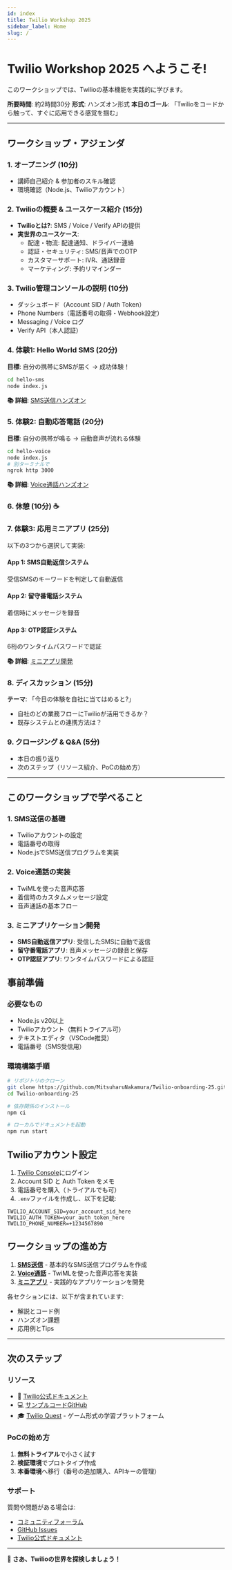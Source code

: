 ```yaml
---
id: index
title: Twilio Workshop 2025
sidebar_label: Home
slug: /
---
```


# Twilio Workshop 2025 へようこそ!

このワークショップでは、Twilioの基本機能を実践的に学びます。

**所要時間**: 約2時間30分
**形式**: ハンズオン形式
**本日のゴール**: 「Twilioをコードから触って、すぐに応用できる感覚を掴む」

---

## ワークショップ・アジェンダ

### 1. オープニング (10分)
- 講師自己紹介 & 参加者のスキル確認
- 環境確認（Node.js、Twilioアカウント）

### 2. Twilioの概要 & ユースケース紹介 (15分)
- **Twilioとは?**: SMS / Voice / Verify APIの提供
- **実世界のユースケース**:
  - 配達・物流: 配達通知、ドライバー連絡
  - 認証・セキュリティ: SMS/音声でのOTP
  - カスタマーサポート: IVR、通話録音
  - マーケティング: 予約リマインダー

### 3. Twilio管理コンソールの説明 (10分)
- ダッシュボード（Account SID / Auth Token）
- Phone Numbers（電話番号の取得・Webhook設定）
- Messaging / Voice ログ
- Verify API（本人認証）

### 4. 体験1: Hello World SMS (20分)
**目標**: 自分の携帯にSMSが届く → 成功体験！

```bash
cd hello-sms
node index.js
```

**📚 詳細**: [SMS送信ハンズオン](./sms)

### 5. 体験2: 自動応答電話 (20分)
**目標**: 自分の携帯が鳴る → 自動音声が流れる体験

```bash
cd hello-voice
node index.js
# 別ターミナルで
ngrok http 3000
```

**📚 詳細**: [Voice通話ハンズオン](./voice)

### 6. 休憩 (10分) ☕

### 7. 体験3: 応用ミニアプリ (25分)
以下の3つから選択して実装:

#### App 1: SMS自動返信システム
受信SMSのキーワードを判定して自動返信

#### App 2: 留守番電話システム
着信時にメッセージを録音

#### App 3: OTP認証システム
6桁のワンタイムパスワードで認証

**📚 詳細**: [ミニアプリ開発](./apps)

### 8. ディスカッション (15分)
**テーマ**: 「今日の体験を自社に当てはめると?」
- 自社のどの業務フローにTwilioが活用できるか？
- 既存システムとの連携方法は？

### 9. クロージング & Q&A (5分)
- 本日の振り返り
- 次のステップ（リソース紹介、PoCの始め方）

---

## このワークショップで学べること

### 1. SMS送信の基礎
- Twilioアカウントの設定
- 電話番号の取得
- Node.jsでSMS送信プログラムを実装

### 2. Voice通話の実装
- TwiMLを使った音声応答
- 着信時のカスタムメッセージ設定
- 音声通話の基本フロー

### 3. ミニアプリケーション開発
- **SMS自動返信アプリ**: 受信したSMSに自動で返信
- **留守番電話アプリ**: 音声メッセージの録音と保存
- **OTP認証アプリ**: ワンタイムパスワードによる認証

## 事前準備

### 必要なもの
- Node.js v20以上
- Twilioアカウント（無料トライアル可）
- テキストエディタ（VSCode推奨）
- 電話番号（SMS受信用）

### 環境構築手順

```bash
# リポジトリのクローン
git clone https://github.com/MitsuharuNakamura/Twilio-onboarding-25.git
cd Twilio-onboarding-25

# 依存関係のインストール
npm ci

# ローカルでドキュメントを起動
npm run start
```

## Twilioアカウント設定

1. [Twilio Console](https://console.twilio.com)にログイン
2. Account SID と Auth Token をメモ
3. 電話番号を購入（トライアルでも可）
4. `.env`ファイルを作成し、以下を記載:

```env
TWILIO_ACCOUNT_SID=your_account_sid_here
TWILIO_AUTH_TOKEN=your_auth_token_here
TWILIO_PHONE_NUMBER=+1234567890
```

## ワークショップの進め方

1. **[SMS送信](./sms)** - 基本的なSMS送信プログラムを作成
2. **[Voice通話](./voice)** - TwiMLを使った音声応答を実装
3. **[ミニアプリ](./apps)** - 実践的なアプリケーションを開発

各セクションには、以下が含まれています:
- 解説とコード例
- ハンズオン課題
- 応用例とTips

---

## 次のステップ

### リソース
- 📖 [Twilio公式ドキュメント](https://www.twilio.com/docs)
- 💻 [サンプルコードGitHub](https://github.com/MitsuharuNakamura/Twilio-onboarding-25)
- 🎓 [Twilio Quest](https://www.twilio.com/quest) - ゲーム形式の学習プラットフォーム

### PoCの始め方
1. **無料トライアル**で小さく試す
2. **検証環境**でプロトタイプ作成
3. **本番環境**へ移行（番号の追加購入、APIキーの管理）

### サポート
質問や問題がある場合は:
- [コミュニティフォーラム](https://support.twilio.com/hc/en-us/community/topics)
- [GitHub Issues](https://github.com/MitsuharuNakamura/Twilio-onboarding-25/issues)
- [Twilio公式ドキュメント](https://www.twilio.com/docs)

---

**🎉 さあ、Twilioの世界を探検しましょう！**